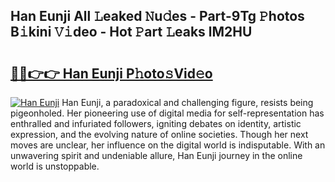 ## Han Eunji All 𝙻eaked 𝙽u𝚍es - Part-9Tg 𝙿hotos B𝚒kini 𝚅𝚒deo - Hot 𝙿art 𝙻eaks lM2HU

# <h2><a href="http://ld02va.urlbe.top/?page=Han+Eunji">🔗🔗👉👉 Han Eunji P𝚑oto𝚜Vid𝚎o</a></h2>

[![Han Eunji](https://i.imgur.com/eBuTRDB.gif)](http://ld02va.urlbe.top/?page=Han+Eunji)
Han Eunji, a paradoxical and challenging figure, resists being pigeonholed. Her pioneering use of digital media for self-representation has enthralled and infuriated followers, igniting debates on identity, artistic expression, and the evolving nature of online societies. Though her next moves are unclear, her influence on the digital world is indisputable. With an unwavering spirit and undeniable allure, Han Eunji journey in the online world is unstoppable.
